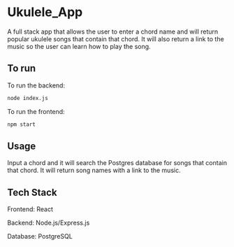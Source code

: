 # Ukulele_App
A full stack app that allows the user to enter a chord name and will return popular ukulele songs that contain that chord. It will also return a link to the music so the user can learn how to play the song.

## To run
To run the backend:

```bash
node index.js
```

To run the frontend:

```bash
npm start
```

## Usage

Input a chord and it will search the Postgres database for songs that contain that chord. It will return song names with a link to the music.

## Tech Stack

Frontend: React

Backend: Node.js/Express.js

Database: PostgreSQL

